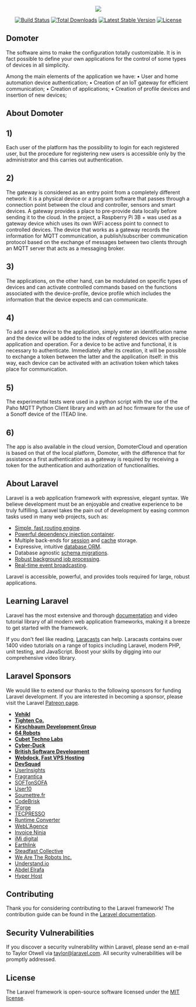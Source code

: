 <p align="center"><img src="https://laravel.com/assets/img/components/logo-laravel.svg"></p>

<p align="center">
<a href="https://travis-ci.org/laravel/framework"><img src="https://travis-ci.org/laravel/framework.svg" alt="Build Status"></a>
<a href="https://packagist.org/packages/laravel/framework"><img src="https://poser.pugx.org/laravel/framework/d/total.svg" alt="Total Downloads"></a>
<a href="https://packagist.org/packages/laravel/framework"><img src="https://poser.pugx.org/laravel/framework/v/stable.svg" alt="Latest Stable Version"></a>
<a href="https://packagist.org/packages/laravel/framework"><img src="https://poser.pugx.org/laravel/framework/license.svg" alt="License"></a>
</p>

## Domoter
The software aims to make the configuration totally customizable. It is in fact possible to define your own applications for the control of some types of devices in all simplicity.

Among the main elements of the application we have:
• User and home automation device authentication;
• Creation of an IoT gateway for efficient communication;
• Creation of applications;
• Creation of profile devices and insertion of new devices;

## About Domoter

## 1) 
Each user of the platform has the possibility to login for each registered user, but the procedure for registering new users is accessible only by the administrator and this carries out authentication.
## 2) 
The gateway is considered as an entry point from a completely different network: it is a physical device or a program software that passes through a connection point between the cloud and controller, sensors and smart devices. 
A gateway provides a place to pre-provide data locally before sending it to the cloud. In the project, a Raspberry Pi 3B + was used as a gateway device which uses its own WiFi access point to connect to controlled devices. 
The device that works as a gateway records the information for MQTT communication, a publish/subscriber communication protocol based on the exchange of messages between two clients through an MQTT server that acts as a messaging broker.
## 3) 
The applications, on the other hand, can be modulated on specific types of devices and can activate controlled commands based on the functions associated with the device-profile, device profile which includes the information that the device expects and can communicate.
## 4) 
To add a new device to the application, simply enter an identification name and the device will be added to the index of registered devices with precise application and operation. For a device to be active and functional, it is necessary to authenticate. Immediately after its creation, it will be possible to exchange a token between the latter and the application itself: in this way, each device can be activated with an activation token which takes place for communication.
## 5) 
The experimental tests were used in a python script with the use of the Paho MQTT Python Client library and with an ad hoc firmware for the use of a Sonoff device of the ITEAD line.
## 6) 
The app is also available in the cloud version, DomoterCloud and operation is based on that of the local platform, Domoter, with the difference that for assistance a first authentication as a gateway is required by receiving a token for the authentication and authorization of functionalities.

## About Laravel

Laravel is a web application framework with expressive, elegant syntax. We believe development must be an enjoyable and creative experience to be truly fulfilling. Laravel takes the pain out of development by easing common tasks used in many web projects, such as:

- [Simple, fast routing engine](https://laravel.com/docs/routing).
- [Powerful dependency injection container](https://laravel.com/docs/container).
- Multiple back-ends for [session](https://laravel.com/docs/session) and [cache](https://laravel.com/docs/cache) storage.
- Expressive, intuitive [database ORM](https://laravel.com/docs/eloquent).
- Database agnostic [schema migrations](https://laravel.com/docs/migrations).
- [Robust background job processing](https://laravel.com/docs/queues).
- [Real-time event broadcasting](https://laravel.com/docs/broadcasting).

Laravel is accessible, powerful, and provides tools required for large, robust applications.

## Learning Laravel

Laravel has the most extensive and thorough [documentation](https://laravel.com/docs) and video tutorial library of all modern web application frameworks, making it a breeze to get started with the framework.

If you don't feel like reading, [Laracasts](https://laracasts.com) can help. Laracasts contains over 1400 video tutorials on a range of topics including Laravel, modern PHP, unit testing, and JavaScript. Boost your skills by digging into our comprehensive video library.

## Laravel Sponsors

We would like to extend our thanks to the following sponsors for funding Laravel development. If you are interested in becoming a sponsor, please visit the Laravel [Patreon page](https://patreon.com/taylorotwell).

- **[Vehikl](https://vehikl.com/)**
- **[Tighten Co.](https://tighten.co)**
- **[Kirschbaum Development Group](https://kirschbaumdevelopment.com)**
- **[64 Robots](https://64robots.com)**
- **[Cubet Techno Labs](https://cubettech.com)**
- **[Cyber-Duck](https://cyber-duck.co.uk)**
- **[British Software Development](https://www.britishsoftware.co)**
- **[Webdock, Fast VPS Hosting](https://www.webdock.io/en)**
- **[DevSquad](https://devsquad.com)**
- [UserInsights](https://userinsights.com)
- [Fragrantica](https://www.fragrantica.com)
- [SOFTonSOFA](https://softonsofa.com/)
- [User10](https://user10.com)
- [Soumettre.fr](https://soumettre.fr/)
- [CodeBrisk](https://codebrisk.com)
- [1Forge](https://1forge.com)
- [TECPRESSO](https://tecpresso.co.jp/)
- [Runtime Converter](http://runtimeconverter.com/)
- [WebL'Agence](https://weblagence.com/)
- [Invoice Ninja](https://www.invoiceninja.com)
- [iMi digital](https://www.imi-digital.de/)
- [Earthlink](https://www.earthlink.ro/)
- [Steadfast Collective](https://steadfastcollective.com/)
- [We Are The Robots Inc.](https://watr.mx/)
- [Understand.io](https://www.understand.io/)
- [Abdel Elrafa](https://abdelelrafa.com)
- [Hyper Host](https://hyper.host)

## Contributing

Thank you for considering contributing to the Laravel framework! The contribution guide can be found in the [Laravel documentation](https://laravel.com/docs/contributions).

## Security Vulnerabilities

If you discover a security vulnerability within Laravel, please send an e-mail to Taylor Otwell via [taylor@laravel.com](mailto:taylor@laravel.com). All security vulnerabilities will be promptly addressed.

## License

The Laravel framework is open-source software licensed under the [MIT license](https://opensource.org/licenses/MIT).
